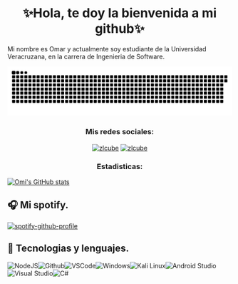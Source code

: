 
<h1 align="center">✨Hola, te doy la bienvenida a mi github✨</h1>
Mi nombre es Omar y actualmente soy estudiante de la Universidad Veracruzana, en la carrera de Ingenieria de Software.

![snake gif](https://github.com/TekyaygilFethi/TekyaygilFethi/blob/output/github-contribution-grid-snake.svg)

<h3 align="center">Mis redes sociales:</h3>
<p align="center">
<a href="https://twitter.com/omi_idk_" target="blank"><img align="center" src="https://raw.githubusercontent.com/rahuldkjain/github-profile-readme-generator/master/src/images/icons/Social/twitter.svg" alt="zlcube" height="30" width="40" /></a>
<a href="https://www.instagram.com/omi_idk_/" target="blank"><img align="center" src="https://raw.githubusercontent.com/rahuldkjain/github-profile-readme-generator/master/src/images/icons/Social/instagram.svg" alt="zlcube" height="30" width="40" /></a>
</p>


<h3 align="center">Estadisticas:</h3>

[![Omi's GitHub stats](https://github-readme-stats.vercel.app/api?username=omi-idk)](https://github.com/anuraghazra/github-readme-stats)


## :headphones: Mi spotify.

[![spotify-github-profile](https://spotify-github-profile.vercel.app/api/view?uid=omarg2603&cover_image=true&theme=novatorem&show_offline=false&background_color=121212&interchange=false&bar_color=53b14f&bar_color_cover=false)](https://github.com/kittinan/spotify-github-profile)

## :wrench: Tecnologias y lenguajes.

![NodeJS](https://img.icons8.com/color/30/nodejs.png)![Github](https://img.icons8.com/material-outlined/30/github.png)![VSCode](https://img.icons8.com/color/30/visual-studio-code-2019.png)![Windows](https://img.icons8.com/color/30/windows-10.png)![Kali Linux](https://img.icons8.com/color/30/kali-linux.png)![Android Studio](https://img.icons8.com/color/30/android-studio.png)![Visual Studio](https://img.icons8.com/color/30/visual-studio.png)![C#](https://img.icons8.com/color/30/c#)
